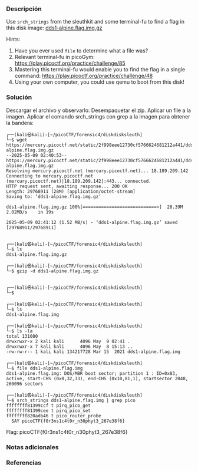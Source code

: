 ### Descripción
Use `srch_strings` from the sleuthkit and some terminal-fu to find a flag in this disk image: [dds1-alpine.flag.img.gz](https://mercury.picoctf.net/static/2f998eee12730cf5766624681212a441/dds1-alpine.flag.img.gz)

Hints:
1. Have you ever used `file` to determine what a file was?
2. Relevant terminal-fu in picoGym: https://play.picoctf.org/practice/challenge/85
3. Mastering this terminal-fu would enable you to find the flag in a single command: https://play.picoctf.org/practice/challenge/48
4. Using your own computer, you could use qemu to boot from this disk!

### Solución
Descargar el archivo y observarlo:
Desempaquetar el zip.
Aplicar un file a la imagen.
Aplicar el comando srch_strings con grep a la imagen para obtener la bandera: 
```
┌──(kali㉿kali)-[~/picoCTF/forensic4/diskdisksleuth]
└─$ wget https://mercury.picoctf.net/static/2f998eee12730cf5766624681212a441/dds1-alpine.flag.img.gz
--2025-05-09 02:40:53--  https://mercury.picoctf.net/static/2f998eee12730cf5766624681212a441/dds1-alpine.flag.img.gz
Resolving mercury.picoctf.net (mercury.picoctf.net)... 18.189.209.142
Connecting to mercury.picoctf.net (mercury.picoctf.net)|18.189.209.142|:443... connected.
HTTP request sent, awaiting response... 200 OK
Length: 29768911 (28M) [application/octet-stream]
Saving to: ‘dds1-alpine.flag.img.gz’

dds1-alpine.flag.img.gz 100%[============================>]  28.39M  2.02MB/s    in 19s     

2025-05-09 02:41:12 (1.52 MB/s) - ‘dds1-alpine.flag.img.gz’ saved [29768911/29768911]

                                                                                             
┌──(kali㉿kali)-[~/picoCTF/forensic4/diskdisksleuth]
└─$ ls
dds1-alpine.flag.img.gz
                                                                                             
┌──(kali㉿kali)-[~/picoCTF/forensic4/diskdisksleuth]
└─$ gzip -d dds1-alpine.flag.img.gz 
                                                                                             

┌──(kali㉿kali)-[~/picoCTF/forensic4/diskdisksleuth]
└─$ 
                                                                                             
┌──(kali㉿kali)-[~/picoCTF/forensic4/diskdisksleuth]
└─$ ls
dds1-alpine.flag.img
                                                                                             
┌──(kali㉿kali)-[~/picoCTF/forensic4/diskdisksleuth]
└─$ ls -la
total 131080
drwxrwxr-x 2 kali kali      4096 May  9 02:41 .
drwxrwxr-x 7 kali kali      4096 May  8 15:13 ..
-rw-rw-r-- 1 kali kali 134217728 Mar 15  2021 dds1-alpine.flag.img
                                                                                             
┌──(kali㉿kali)-[~/picoCTF/forensic4/diskdisksleuth]
└─$ file dds1-alpine.flag.img 
dds1-alpine.flag.img: DOS/MBR boot sector; partition 1 : ID=0x83, active, start-CHS (0x0,32,33), end-CHS (0x10,81,1), startsector 2048, 260096 sectors
                                                                                             
┌──(kali㉿kali)-[~/picoCTF/forensic4/diskdisksleuth]
└─$ srch_strings dds1-alpine.flag.img | grep pico         
ffffffff81399ccf t pirq_pico_get
ffffffff81399cee t pirq_pico_set
ffffffff820adb46 t pico_router_probe
  SAY picoCTF{f0r3ns1c4t0r_n30phyt3_267e38f6}
```


Flag:
picoCTF{f0r3ns1c4t0r_n30phyt3_267e38f6}
### Notas adicionales


### Referencias
